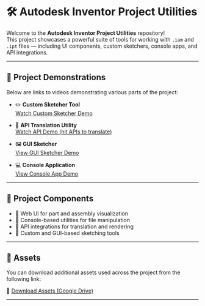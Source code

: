 # 🛠️ Autodesk Inventor Project Utilities

Welcome to the **Autodesk Inventor Project Utilities** repository!  
This project showcases a powerful suite of tools for working with `.iam` and `.ipt` files — including UI components, custom sketchers, console apps, and API integrations.

---



## 🎥 Project Demonstrations

Below are links to videos demonstrating various parts of the project:
- ✏️ **Custom Sketcher Tool**  
  [Watch Custom Sketcher Demo](https://drive.google.com/file/d/1BEzAyzAJjODJ6lwlXSdu8PEjff1SiYnk/view?usp=sharing)


- 🔁 **API Translation Utility**  
  [Watch API Demo (hit APIs to translate)](https://drive.google.com/file/d/1DTa7EtPdtI6PZNc8sDm09DZpF7ipx_aP/view?usp=sharing)

- 🖼️ **GUI Sketcher**  
  [View GUI Sketcher Demo](https://drive.google.com/file/d/1v5QZvYMlKBPpv_TXV8EE6Q64JEFgvamR/view?usp=sharing)



- 💻 **Console Application**  
  [View Console App Demo](https://drive.google.com/file/d/1gy44VJYjGBBwAflD1IkVz9EpGzeL6RYW/view?usp=sharing)





---

## 🧩 Project Components

- 🔹 Web UI for part and assembly visualization  
- 🔹 Console-based utilities for file manipulation  
- 🔹 API integrations for translation and rendering  
- 🔹 Custom and GUI-based sketching tools

---
## 📁 Assets

You can download additional assets used across the project from the following link:

🔗 [Download Assets (Google Drive)](https://drive.google.com/drive/folders/1Z86KXUfAzKK2wjKep9v5xn5F3MMVxvLr?usp=sharing)

---